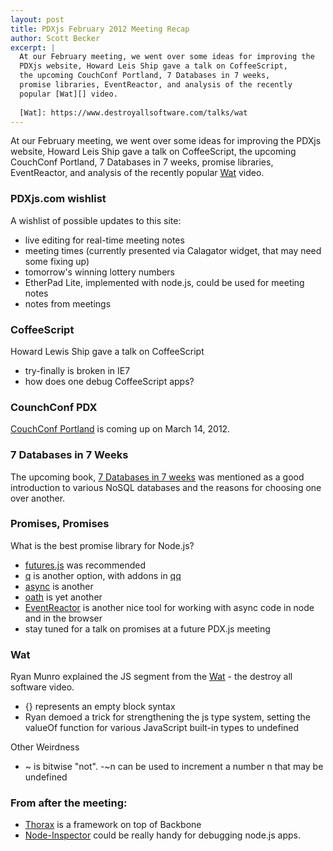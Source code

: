 ```yaml
---
layout: post
title: PDXjs February 2012 Meeting Recap
author: Scott Becker
excerpt: |
  At our February meeting, we went over some ideas for improving the
  PDXjs website, Howard Leis Ship gave a talk on CoffeeScript,
  the upcoming CouchConf Portland, 7 Databases in 7 weeks,
  promise libraries, EventReactor, and analysis of the recently
  popular [Wat][] video.
  
  [Wat]: https://www.destroyallsoftware.com/talks/wat
---
```


At our February meeting, we went over some ideas for improving the
PDXjs website, Howard Leis Ship gave a talk on CoffeeScript,
the upcoming CouchConf Portland, 7 Databases in 7 weeks,
promise libraries, EventReactor, and analysis of the recently
popular [Wat][] video.

[Wat]: https://www.destroyallsoftware.com/talks/wat

### PDXjs.com wishlist

A wishlist of possible updates to this site:

- live editing for real-time meeting notes
- meeting times (currently presented via Calagator widget, that may need some fixing up)
- tomorrow's winning lottery numbers
- EtherPad Lite, implemented with node.js, could be used for meeting notes
- notes from meetings

### CoffeeScript

Howard Lewis Ship gave a talk on CoffeeScript

- try-finally is broken in IE7
- how does one debug CoffeeScript apps?

### CounchConf PDX

[CouchConf Portland][] is coming up on March 14, 2012.

[CouchConf Portland]: http://www.couchbase.com/couchconf-portland

### 7 Databases in 7 Weeks

The upcoming book, [7 Databases in 7 weeks][] was mentioned
as a good introduction to various NoSQL databases and the reasons for choosing one over another.

[7 Databases in 7 weeks]: http://pragprog.com/book/rwdata/seven-databases-in-seven-weeks

### Promises, Promises

What is the best promise library for Node.js?

- [futures.js][] was recommended
- [q][] is another option, with addons in [qq][]
- [async][] is another
- [oath][] is yet another
- [EventReactor][] is another nice tool for working with async code in node and in the browser
- stay tuned for a talk on promises at a future PDX.js meeting

[futures.js]: http://coolaj86.info/futures/
[q]: https://github.com/kriskowal/q
[qq]: https://github.com/kriskowal/qq
[async]: https://github.com/caolan/async
[oath]: http://alogicalparadox.com/oath/
[EventReactor]: https://github.com/observing/eventreactor

### Wat

Ryan Munro explained the JS segment from the [Wat][] - the destroy all software video.

- {} represents an empty block syntax
- Ryan demoed a trick for strengthening the js type system, setting the valueOf function for various JavaScript built-in types to undefined

[Wat]: https://www.destroyallsoftware.com/talks/wat

Other Weirdness

- ~ is bitwise "not". -~n can be used to increment a number n that may be undefined

### From after the meeting:

- [Thorax][] is a framework on top of Backbone
- [Node-Inspector][] could be really handy for debugging node.js apps.

[Thorax]: http://walmartlabs.github.com/thorax/
[Node-Inspector]: https://github.com/dannycoates/node-inspector

